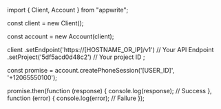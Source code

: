 import { Client, Account } from "appwrite";

const client = new Client();

const account = new Account(client);

client
    .setEndpoint('https://[HOSTNAME_OR_IP]/v1') // Your API Endpoint
    .setProject('5df5acd0d48c2') // Your project ID
;

const promise = account.createPhoneSession('[USER_ID]', '+12065550100');

promise.then(function (response) {
    console.log(response); // Success
}, function (error) {
    console.log(error); // Failure
});